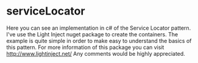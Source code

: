 # serviceLocator
Here you can see an implementation in c# of the Service Locator pattern. I've use the Light Inject nuget package to create the containers. The example is quite simple in order to make easy to understand the basics of this pattern.
For more information of this package you can visit http://www.lightinject.net/
Any comments would be highly appreciated.
